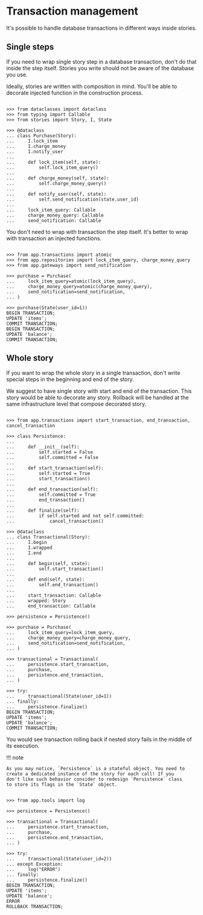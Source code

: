 # Transaction management

It's possible to handle database transactions in different ways inside stories.

## Single steps

If you need to wrap single story step in a database transaction, don't do that
inside the step itself. Stories you write should not be aware of the database
you use.

Ideally, stories are written with composition in mind. You'll be able to
decorate injected function in the construction process.

```pycon

>>> from dataclasses import dataclass
>>> from typing import Callable
>>> from stories import Story, I, State

>>> @dataclass
... class Purchase(Story):
...     I.lock_item
...     I.charge_money
...     I.notify_user
...
...     def lock_item(self, state):
...         self.lock_item_query()
...
...     def charge_money(self, state):
...         self.charge_money_query()
...
...     def notify_user(self, state):
...         self.send_notification(state.user_id)
...
...     lock_item_query: Callable
...     charge_money_query: Callable
...     send_notification: Callable

```

You don't need to wrap with transaction the step itself. It's better to wrap
with transaction an injected functions.

```pycon

>>> from app.transactions import atomic
>>> from app.repositories import lock_item_query, charge_money_query
>>> from app.gateways import send_notification

>>> purchase = Purchase(
...     lock_item_query=atomic(lock_item_query),
...     charge_money_query=atomic(charge_money_query),
...     send_notification=send_notification,
... )

>>> purchase(State(user_id=1))
BEGIN TRANSACTION;
UPDATE 'items';
COMMIT TRANSACTION;
BEGIN TRANSACTION;
UPDATE 'balance';
COMMIT TRANSACTION;

```

## Whole story

If you want to wrap the whole story in a single transaction, don't write special
steps in the beginning and end of the story.

We suggest to have single story with start and end of the transaction. This
story would be able to decorate any story. Rollback will be handled at the same
infrastructure level that compose decorated story.

```pycon

>>> from app.transactions import start_transaction, end_transaction, cancel_transaction

>>> class Persistence:
...
...     def __init__(self):
...         self.started = False
...         self.committed = False
...
...     def start_transaction(self):
...         self.started = True
...         start_transaction()
...
...     def end_transaction(self):
...         self.committed = True
...         end_transaction()
...
...     def finalize(self):
...         if self.started and not self.committed:
...             cancel_transaction()

>>> @dataclass
... class Transactional(Story):
...     I.begin
...     I.wrapped
...     I.end
...
...     def begin(self, state):
...         self.start_transaction()
...
...     def end(self, state):
...         self.end_transaction()
...
...     start_transaction: Callable
...     wrapped: Story
...     end_transaction: Callable

>>> persistence = Persistence()

>>> purchase = Purchase(
...     lock_item_query=lock_item_query,
...     charge_money_query=charge_money_query,
...     send_notification=send_notification,
... )

>>> transactional = Transactional(
...     persistence.start_transaction,
...     purchase,
...     persistence.end_transaction,
... )

>>> try:
...     transactional(State(user_id=1))
... finally:
...     persistence.finalize()
BEGIN TRANSACTION;
UPDATE 'items';
UPDATE 'balance';
COMMIT TRANSACTION;

```

You would see transaction rolling back if nested story fails in the middle of
its execution.

!!! note

    As you may notice, `Persistence` is a stateful object. You need to
    create a dedicated instance of the story for each call! If you
    don't like such behavior consider to redesign `Persistence` class
    to store its flags in the `State` object.

```pycon

>>> from app.tools import log

>>> persistence = Persistence()

>>> transactional = Transactional(
...     persistence.start_transaction,
...     purchase,
...     persistence.end_transaction,
... )

>>> try:
...     transactional(State(user_id=2))
... except Exception:
...     log("ERROR")
... finally:
...     persistence.finalize()
BEGIN TRANSACTION;
UPDATE 'items';
UPDATE 'balance';
ERROR
ROLLBACK TRANSACTION;

```
